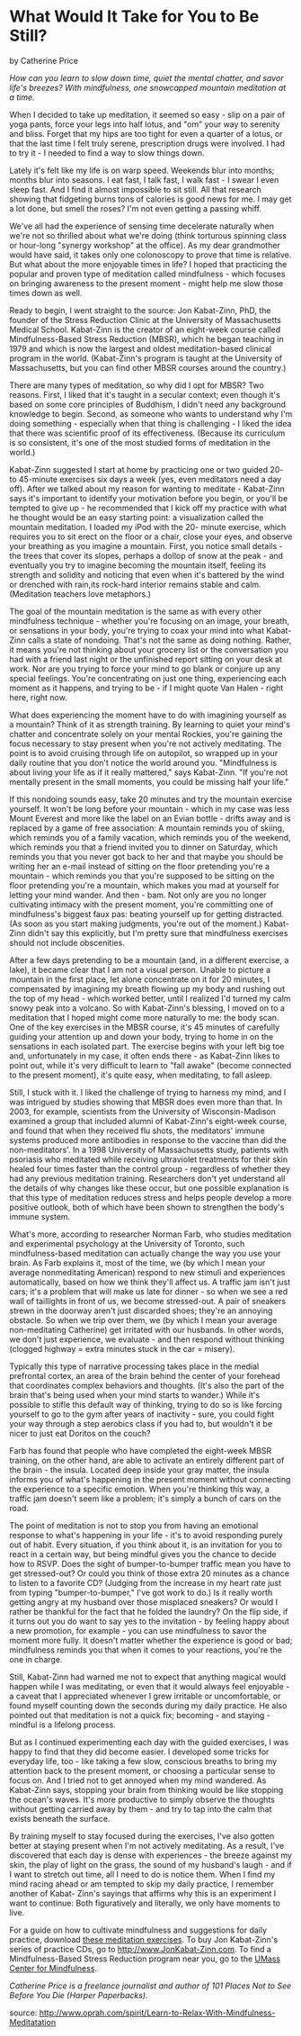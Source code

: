 What Would It Take for You to Be Still?
=======================================
by Catherine Price

_How can you learn to slow down time, quiet the mental
chatter, and savor life's breezes? With mindfulness, one
snowcapped mountain meditation at a time._

When I decided to take up meditation, it seemed
so easy - slip on a pair of yoga pants, force your legs
into half lotus, and "om" your way to serenity and
bliss. Forget that my hips are too tight for even a
quarter of a lotus, or that the last time I felt truly
serene, prescription drugs were involved. I had to try
it - I needed to find a way to slow things down.

Lately it's felt like my life is on warp speed.
Weekends blur into months; months blur into
seasons. I eat fast, I talk fast, I walk fast - I swear I
even sleep fast. And I find it almost impossible to sit
still. All that research showing that fidgeting burns
tons of calories is good news for me. I may get a lot
done, but smell the roses? I'm not even getting a
passing whiff.

We've all had the experience of sensing time
decelerate naturally when we're not so thrilled about
what we're doing (think torturous spinning class or
hour-long "synergy workshop" at the office). As my
dear grandmother would have said, it takes only one
colonoscopy to prove that time is relative. But what
about the more enjoyable times in life? I hoped that
practicing the popular and proven type of meditation
called mindfulness - which focuses on bringing
awareness to the present moment - might help me
slow those times down as well.

Ready to begin, I went straight to the source: Jon
Kabat-Zinn, PhD, the founder of the Stress Reduction
Clinic at the University of Massachusetts Medical
School. Kabat-Zinn is the creator of an eight-week
course called Mindfulness-Based Stress Reduction
(MBSR), which he began teaching in 1979 and which
is now the largest and oldest meditation-based
clinical program in the world. (Kabat-Zinn's program
is taught at the University of Massachusetts, but you
can find other MBSR courses around the country.)

There are many types of meditation, so why did I
opt for MBSR? Two reasons. First, I liked that it's
taught in a secular context; even though it's based on
some core principles of Buddhism, I didn't need any
background knowledge to begin. Second, as someone
who wants to understand why I'm doing something -
especially when that thing is challenging - I liked the
idea that there was scientific proof of its
effectiveness. (Because its curriculum is so
consistent, it's one of the most studied forms of
meditation in the world.)

Kabat-Zinn suggested I start at home by
practicing one or two guided 20- to 45-minute
exercises six days a week (yes, even meditators need
a day off). After we talked about my reason for
wanting to meditate - Kabat-Zinn says it's important
to identify your motivation before you begin, or
you'll be tempted to give up - he recommended that I
kick off my practice with what he thought would be
an easy starting point: a visualization called the
mountain meditation. I loaded my iPod with the 20-
minute exercise, which requires you to sit erect on the
floor or a chair, close your eyes, and observe your
breathing as you imagine a mountain. First, you
notice small details - the trees that cover its slopes,
perhaps a dollop of snow at the peak - and eventually
you try to imagine becoming the mountain itself,
feeling its strength and solidity and noticing that even
when it's battered by the wind or drenched with rain,its rock-hard interior remains stable and calm.
(Meditation teachers love metaphors.)

The goal of the mountain meditation is the same
as with every other mindfulness technique - whether
you're focusing on an image, your breath, or
sensations in your body, you're trying to coax your
mind into what Kabat-Zinn calls a state of nondoing.
That's not the same as doing nothing. Rather, it means
you're not thinking about your grocery list or the
conversation you had with a friend last night or the
unfinished report sitting on your desk at work. Nor
are you trying to force your mind to go blank or
conjure up any special feelings. You're concentrating
on just one thing, experiencing each moment as it
happens, and trying to be - if I might quote Van Halen -
right here, right now.

What does experiencing the moment have to do
with imagining yourself as a mountain? Think of it as
strength training. By learning to quiet your mind's
chatter and concentrate solely on your mental
Rockies, you're gaining the focus necessary to stay
present when you're not actively meditating. The
point is to avoid cruising through life on autopilot, so
wrapped up in your daily routine that you don't notice
the world around you. "Mindfulness is about living
your life as if it really mattered," says Kabat-Zinn. "If
you're not mentally present in the small moments,
you could be missing half your life."

If this nondoing sounds easy, take 20 minutes and
try the mountain exercise yourself. It won't be long
before your mountain - which in my case was less
Mount Everest and more like the label on an Evian
bottle - drifts away and is replaced by a game of free
association: A mountain reminds you of skiing,
which reminds you of a family vacation, which
reminds you of the weekend, which reminds you that
a friend invited you to dinner on Saturday, which
reminds you that you never got back to her and that
maybe you should be writing her an e-mail instead of
sitting on the floor pretending you're a mountain -
which reminds you that you're supposed to be sitting
on the floor pretending you're a mountain, which
makes you mad at yourself for letting your mind
wander. And then - bam. Not only are you no longer
cultivating intimacy with the present moment, you're
committing one of mindfulness's biggest faux pas:
beating yourself up for getting distracted. (As soon as
you start making judgments, you're out of the
moment.) Kabat-Zinn didn't say this explicitly, but
I'm pretty sure that mindfulness exercises should not
include obscenities.

After a few days pretending to be a mountain
(and, in a different exercise, a lake), it became clear
that I am not a visual person. Unable to picture a
mountain in the first place, let alone concentrate on it
for 20 minutes, I compensated by imagining my
breath flowing up my body and rushing out the top of
my head - which worked better, until I realized I'd
turned my calm snowy peak into a volcano. So with
Kabat-Zinn's blessing, I moved on to a meditation
that I hoped might come more naturally to me: the
body scan. One of the key exercises in the MBSR
course, it's 45 minutes of carefully guiding your
attention up and down your body, trying to home in
on the sensations in each isolated part. The exercise
begins with your left big toe and, unfortunately in my
case, it often ends there - as Kabat-Zinn likes to point
out, while it's very difficult to learn to "fall awake"
(become connected to the present moment), it's quite
easy, when meditating, to fall asleep.

Still, I stuck with it. I liked the challenge of trying
to harness my mind, and I was intrigued by studies
showing that MBSR does even more than that. In
2003, for example, scientists from the University of
Wisconsin-Madison examined a group that included
alumni of Kabat-Zinn's eight-week course, and found
that when they received flu shots, the meditators'
immune systems produced more antibodies in
response to the vaccine than did the non-meditators'.
In a 1998 University of Massachusetts study, patients
with psoriasis who meditated while receiving
ultraviolet treatments for their skin healed four times
faster than the control group - regardless of whether
they had any previous meditation training.
Researchers don't yet understand all the details of
why changes like these occur, but one possible
explanation is that this type of meditation reduces
stress and helps people develop a more positive
outlook, both of which have been shown to
strengthen the body's immune system.

What's more, according to researcher Norman
Farb, who studies meditation and experimental
psychology at the University of Toronto, such
mindfulness-based meditation can actually change
the way you use your brain. As Farb explains it, most
of the time, we (by which I mean your average
nonmeditating American) respond to new stimuli and
experiences automatically, based on how we think
they'll affect us. A traffic jam isn't just cars; it's a
problem that will make us late for dinner - so when
we see a red wall of taillights in front of us, we
become stressed-out. A pair of sneakers strewn in the
doorway aren't just discarded shoes; they're an
annoying obstacle. So when we trip over them, we
(by which I mean your average non-meditating
Catherine) get irritated with our husbands. In other
words, we don't just experience, we evaluate - and
then respond without thinking (clogged highway =
extra minutes stuck in the car = misery).

Typically this type of narrative processing takes
place in the medial prefrontal cortex, an area of the
brain behind the center of your forehead that
coordinates complex behaviors and thoughts. (It's
also the part of the brain that's being used when your
mind starts to wander.) While it's possible to stifle
this default way of thinking, trying to do so is like
forcing yourself to go to the gym after years of
inactivity - sure, you could fight your way through a
step aerobics class if you had to, but wouldn't it be
nicer to just eat Doritos on the couch?

Farb has found that people who have completed
the eight-week MBSR training, on the other hand, are
able to activate an entirely different part of the brain -
the insula. Located deep inside your gray matter, the
insula informs you of what's happening in the present
moment without connecting the experience to a
specific emotion. When you're thinking this way, a
traffic jam doesn't seem like a problem; it's simply a
bunch of cars on the road.

The point of meditation is not to stop you from
having an emotional response to what's happening in
your life - it's to avoid responding purely out of habit.
Every situation, if you think about it, is an invitation
for you to react in a certain way, but being mindful
gives you the chance to decide how to RSVP. Does
the sight of bumper-to-bumper traffic mean you have
to get stressed-out? Or could you think of those extra
20 minutes as a chance to listen to a favorite CD?
(Judging from the increase in my heart rate just from
typing "bumper-to-bumper," I've got work to do.) Is
it really worth getting angry at my husband over those
misplaced sneakers? Or would I rather be thankful for
the fact that he folded the laundry? On the flip side,
if it turns out you do want to say yes to the invitation -
    by feeling happy about a new promotion, for
example - you can use mindfulness to savor the
moment more fully. It doesn't matter whether the
experience is good or bad; mindfulness reminds you
that when it comes to your reactions, you're the one
in charge.

Still, Kabat-Zinn had warned me not to expect
that anything magical would happen while I was
meditating, or even that it would always feel
enjoyable - a caveat that I appreciated whenever I
grew irritable or uncomfortable, or found myself
counting down the seconds during my daily practice.
He also pointed out that meditation is not a quick fix;
becoming - and staying - mindful is a lifelong
process.

But as I continued experimenting each day with
the guided exercises, I was happy to find that they did
become easier. I developed some tricks for everyday
life, too - like taking a few slow, conscious breaths to
bring my attention back to the present moment, or
choosing a particular sense to focus on. And I tried
not to get annoyed when my mind wandered. As
Kabat-Zinn says, stopping your brain from thinking
would be like stopping the ocean's waves. It's more
productive to simply observe the thoughts without
getting carried away by them - and try to tap into the
calm that exists beneath the surface.

By training myself to stay focused during the
exercises, I've also gotten better at staying present
when I'm not actively meditating. As a result, I've
discovered that each day is dense with experiences -
the breeze against my skin, the play of light on the
grass, the sound of my husband's laugh - and if I want
to stretch out time, all I need to do is notice them.
When I find my mind racing ahead or am tempted to
skip my daily practice, I remember another of Kabat-
Zinn's sayings that affirms why this is an experiment
I want to continue: Both figuratively and literally, we
only have moments to live.

For a guide on how to cultivate mindfulness and
suggestions for daily practice, download [these
meditation exercises][medexerc]. To buy Jon Kabat-Zinn's series
of practice CDs, go to <http://www.JonKabat-Zinn.com>. To find a
Mindfulness-Based Stress Reduction program near
you, go to the [UMass Center for Mindfulness][umass].

_Catherine Price is a freelance journalist and author
of 101 Places Not to See Before You Die (Harper
Paperbacks)._

source: <http://www.oprah.com/spirit/Learn-to-Relax-With-Mindfulness-Meditatation>

[medexerc]: http://www.oprah.com/spirit/Mindfulness-Meditation-by-Jon-Kabat-Zinn
[umass]: http://www.umassmed.edu/cfm/stress-reduction/
